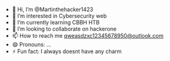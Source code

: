- 👋 Hi, I’m @Martinthehacker1423
- 👀 I’m interested in Cybersecurity web
- 🌱 I’m currently learning CBBH HTB
- 💞️ I’m looking to collaborate on hackerone
- 📫 How to reach me qweasdzxc12345678950@outlook.com
- 😄 Pronouns: ...
- ⚡ Fun fact: I always doesnt have any charm

<!---
Martinthehacker1423/Martinthehacker1423 is a ✨ special ✨ repository because its `README.md` (this file) appears on your GitHub profile.
You can click the Preview link to take a look at your changes.
--->
